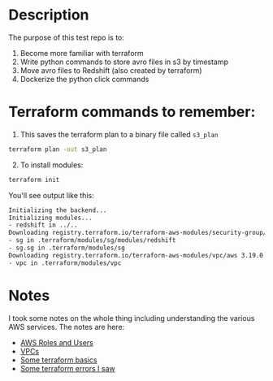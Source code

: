 # Description

The purpose of this test repo is to:
1. Become more familiar with terraform
2. Write python commands to store avro files in s3 by timestamp
3. Move avro files to Redshift (also created by terraform)
4. Dockerize the python click commands


# Terraform commands to remember:

1. This saves the terraform plan to a binary file called `s3_plan`
```bash
terraform plan -out s3_plan
```

2. To install modules:

```bash
terraform init
```

You'll see output like this:
```bash
Initializing the backend...
Initializing modules...
- redshift in ../..
Downloading registry.terraform.io/terraform-aws-modules/security-group/aws 4.17.2 for sg...
- sg in .terraform/modules/sg/modules/redshift
- sg.sg in .terraform/modules/sg
Downloading registry.terraform.io/terraform-aws-modules/vpc/aws 3.19.0 for vpc...
- vpc in .terraform/modules/vpc
```

# Notes
I took some notes on the whole thing including understanding the various AWS services. The notes are here:
- [AWS Roles and Users](docs/aws_review.md)
- [VPCs](docs/vpc.md)
- [Some terraform basics](docs/about_terraform.md)
- [Some terraform errors I saw](docs/some_common_terraform_errors.md)
